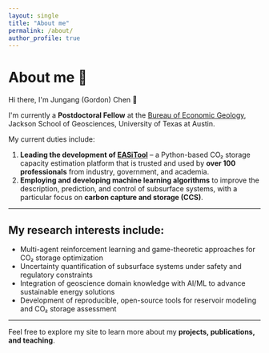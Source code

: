 ```yaml
---
layout: single
title: "About me"
permalink: /about/
author_profile: true
---
```


# About me 👋

Hi there, I'm Jungang (Gordon) Chen 🐳  

I'm currently a **Postdoctoral Fellow** at the [Bureau of Economic Geology](https://www.beg.utexas.edu/), Jackson School of Geosciences, University of Texas at Austin.  

My current duties include:  
1. **Leading the development of [EASiTool](https://www.beg.utexas.edu/research/programs/carbon-utilization-storage/tools/easitool)** – a Python-based CO₂ storage capacity estimation platform that is trusted and used by **over 100 professionals** from industry, government, and academia.  
2. **Employing and developing machine learning algorithms** to improve the description, prediction, and control of subsurface systems, with a particular focus on **carbon capture and storage (CCS)**.  

---

## My research interests include:

- Multi-agent reinforcement learning and game-theoretic approaches for CO₂ storage optimization  
- Uncertainty quantification of subsurface systems under safety and regulatory constraints  
- Integration of geoscience domain knowledge with AI/ML to advance sustainable energy solutions  
- Development of reproducible, open-source tools for reservoir modeling and CO₂ storage assessment  

---

Feel free to explore my site to learn more about my **projects, publications, and teaching**.
